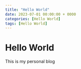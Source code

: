 ```yaml
---
title: "Hello World"
date: 2023-07-01 00:00:00 + 0000
categories: [Hello World]
tags: [Hello World]
---
```


# Hello World

This is my personal blog
